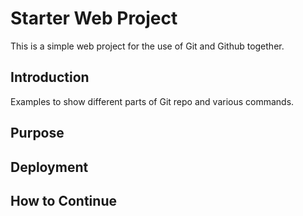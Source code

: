 # Starter Web Project

This is a simple web project for the use of Git and Github together.

## Introduction

Examples to show different parts of Git repo and various commands.

## Purpose

## Deployment

## How to Continue
